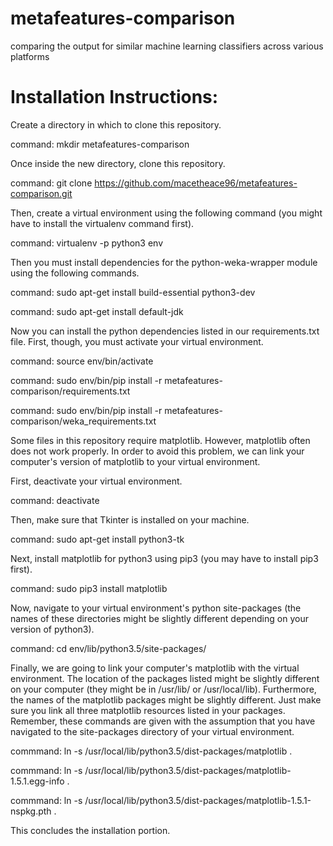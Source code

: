 # metafeatures-comparison
comparing the output for similar machine learning classifiers across various platforms

# Installation Instructions:
Create a directory in which to clone this repository.

command: mkdir metafeatures-comparison

Once inside the new directory, clone this repository.

command: git clone https://github.com/macetheace96/metafeatures-comparison.git

Then, create a virtual environment using the following command (you might have to install the virtualenv command first).

command: virtualenv -p python3 env

Then you must install dependencies for the python-weka-wrapper module using the following commands.

command: sudo apt-get install build-essential python3-dev

command: sudo apt-get install default-jdk

Now you can install the python dependencies listed in our requirements.txt file. First, though, you must activate your virtual environment.

command: source env/bin/activate

command: sudo env/bin/pip install -r metafeatures-comparison/requirements.txt

command: sudo env/bin/pip install -r metafeatures-comparison/weka_requirements.txt

Some files in this repository require matplotlib. However, matplotlib often does not work properly. In order to avoid this problem, we can link your computer's version of matplotlib to your virtual environment.

First, deactivate your virtual environment.

command: deactivate

Then, make sure that Tkinter is installed on your machine.

command: sudo apt-get install python3-tk

Next, install matplotlib for python3 using pip3 (you may have to install pip3 first).

command: sudo pip3 install matplotlib

Now, navigate to your virtual environment's python site-packages (the names of these directories might be slightly different depending on your version of python3).

command: cd env/lib/python3.5/site-packages/

Finally, we are going to link your computer's matplotlib with the virtual environment. The location of the packages listed might be slightly different on your computer (they might be in /usr/lib/ or /usr/local/lib). Furthermore, the names of the matplotlib packages might be slightly different. Just make sure you link all three matplotlib resources listed in your packages. Remember, these commands are given with the assumption that you have navigated to the site-packages directory of your virtual environment.

commmand: ln -s /usr/local/lib/python3.5/dist-packages/matplotlib .

commmand: ln -s /usr/local/lib/python3.5/dist-packages/matplotlib-1.5.1.egg-info .

commmand: ln -s /usr/local/lib/python3.5/dist-packages/matplotlib-1.5.1-nspkg.pth .

This concludes the installation portion.
